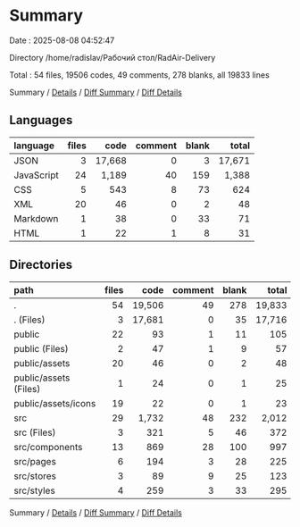 # Summary

Date : 2025-08-08 04:52:47

Directory /home/radislav/Рабочий стол/RadAir-Delivery

Total : 54 files,  19506 codes, 49 comments, 278 blanks, all 19833 lines

Summary / [Details](details.md) / [Diff Summary](diff.md) / [Diff Details](diff-details.md)

## Languages
| language | files | code | comment | blank | total |
| :--- | ---: | ---: | ---: | ---: | ---: |
| JSON | 3 | 17,668 | 0 | 3 | 17,671 |
| JavaScript | 24 | 1,189 | 40 | 159 | 1,388 |
| CSS | 5 | 543 | 8 | 73 | 624 |
| XML | 20 | 46 | 0 | 2 | 48 |
| Markdown | 1 | 38 | 0 | 33 | 71 |
| HTML | 1 | 22 | 1 | 8 | 31 |

## Directories
| path | files | code | comment | blank | total |
| :--- | ---: | ---: | ---: | ---: | ---: |
| . | 54 | 19,506 | 49 | 278 | 19,833 |
| . (Files) | 3 | 17,681 | 0 | 35 | 17,716 |
| public | 22 | 93 | 1 | 11 | 105 |
| public (Files) | 2 | 47 | 1 | 9 | 57 |
| public/assets | 20 | 46 | 0 | 2 | 48 |
| public/assets (Files) | 1 | 24 | 0 | 1 | 25 |
| public/assets/icons | 19 | 22 | 0 | 1 | 23 |
| src | 29 | 1,732 | 48 | 232 | 2,012 |
| src (Files) | 3 | 321 | 5 | 46 | 372 |
| src/components | 13 | 869 | 28 | 100 | 997 |
| src/pages | 6 | 194 | 3 | 28 | 225 |
| src/stores | 3 | 89 | 9 | 25 | 123 |
| src/styles | 4 | 259 | 3 | 33 | 295 |

Summary / [Details](details.md) / [Diff Summary](diff.md) / [Diff Details](diff-details.md)